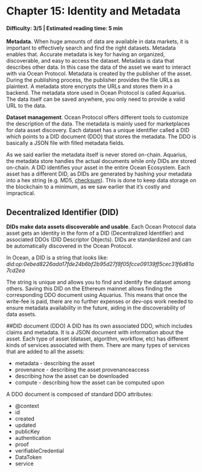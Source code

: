 # Chapter 15: Identity and Metadata
#### Difficulty: **3/5** \| Estimated reading time: **5 min**

<dialog character="mantaray">Before discovering how the ocean marketplace is populated, let’s first understand how Ocean assigns every dataset a unique ID.</dialog>

**Metadata.** When huge amounts of data are available in data markets, it is important to effectively search and find the right datasets. Metadata enables that. Accurate metadata is key for having an organized, discoverable, and easy to access the dataset. Metadata is data that describes other data. In this case the data of the asset we want to interact with via Ocean Protocol. Metadata is created by the publisher of the asset. During the publishing process, the publisher provides the file URLs as plaintext. A metadata store encrypts the URLs and stores them in a backend. The metadata store used in Ocean Protocol is called Aquarius. The data itself can be saved anywhere, you only need to provide a valid URL to the data.

**Dataset management**. Ocean Protocol offers different tools to customize the description of the data. The metadata is mainly used for marketplaces for data asset discovery. Each dataset has a unique identifier called a DID which points to a DID document (DDO) that stores the metadata. The DDO is basically a JSON file with filled metadata fields.

As we said earlier the metadata itself is never stored on-chain. Aquarius, the metadata store handles the actual documents while only DIDs are stored on-chain. A DID identifies your asset in the entire Ocean Ecosystem. Each asset has a different DID, as DIDs are generated by hashing your metadata into a hex string (e.g. MD5, [checksum](https://en.wikipedia.org/wiki/Checksum)). This is done to keep data storage on the blockchain to a minimum, as we saw earlier that it’s costly and impractical.

## Decentralized Identifier (DID)
**DIDs make data assets discoverable and usable**. Each Ocean Protocol data asset gets an identity in the form of a DID (Decentralized Identifier) and associated DDOs (DID Descriptor Objects). DIDs are standardized and can be automatically discovered in the Ocean Protocol.

In Ocean, a DID is a string that looks like:
*did:op:0ebed8226ada17fde24b6bf2b95d27f8f05fcce09139ff5cec31f6d81a7cd2ea*

The string is unique and allows you to find and identify the dataset among others. Saving this DID on the Ethereum mainnet allows finding the corresponding DDO document using Aquarius. This means that once the write-fee is paid, there are no further expenses or dev-ops work needed to ensure metadata availability in the future, aiding in the discoverability of data assets.


##DID document (DDO)
A DID has its own associated DDO, which includes claims and metadata. It is a JSON document with information about the asset. Each type of asset (dataset, algorithm, workflow, etc) has different kinds of services associated with them. There are many types of services that are added to all the assets:

- metadata - describing the asset
- provenance - describing the asset provenanceaccess
- describing how the asset can be downloaded
- compute - describing how the asset can be computed upon

A DDO document is composed of standard DDO attributes:

- @context
- id
- created
- updated
- publicKey
- authentication
- proof
- verifiableCredential
- DataToken
- service
